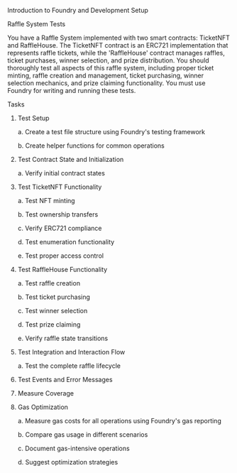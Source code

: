 Introduction to Foundry and Development Setup

Raffle System Tests

You have a Raffle System implemented with two smart contracts: TicketNFT and RaffleHouse. 
The TicketNFT contract is an ERC721 implementation that represents raffle tickets, 
while the 'RaffleHouse' contract manages raffles, ticket purchases, winner selection, 
and prize distribution. You should thoroughly test all aspects of this raffle system, 
including proper ticket minting, raffle creation and management, ticket purchasing, 
winner selection mechanics, and prize claiming functionality. 
You must use Foundry for writing and running these tests.

Tasks

1. Test Setup 

    a. Create a test file structure using Foundry's testing framework

    b. Create helper functions for common operations


2. Test Contract State and Initialization

    a. Verify initial contract states


3. Test TicketNFT Functionality

    a. Test NFT minting
    
    b. Test ownership transfers
    
    c. Verify ERC721 compliance
    
    d. Test enumeration functionality
    
    e. Test proper access control


4. Test RaffleHouse Functionality

    a. Test raffle creation
    
    b. Test ticket purchasing
    
    c. Test winner selection
    
    d. Test prize claiming
    
    e. Verify raffle state transitions


5. Test Integration and Interaction Flow
    
    a. Test the complete raffle lifecycle


6. Test Events and Error Messages


7. Measure Coverage


8. Gas Optimization
    
    a. Measure gas costs for all operations using Foundry's gas reporting
    
    b. Compare gas usage in different scenarios
    
    c. Document gas-intensive operations
    
    d. Suggest optimization strategies